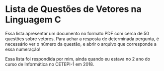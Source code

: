 # Lista de Questões de Vetores na Linguagem C

<p>Essa lista apresentar um documento no formato PDF com cerca de 50 questões sobre vetores. Para achar a resposta de determinada pergunta, é necessário ver o número da questão, 
e abrir o arquivo que corresponde a essa numeração!</p>

<p>Essa lista foi respondida por mim, ainda quando eu estava no 2 ano do curso de Informática no CETEPI-1 em 2018.</p>
